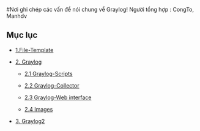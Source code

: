 #Nơi ghi chép các vấn đề nói chung về  Graylog!
Người tổng hợp : CongTo, Manhdv

## Mục lục 
 -  [1.File-Template ](https://github.com/hocchudong/ghichep-graylog/tree/master/file-template)
  
 -  [2. Graylog](https://github.com/hocchudong/ghichep-graylog/tree/master/graylog)
  
    - [2.1 Graylog-Scripts](https://github.com/hocchudong/ghichep-graylog/tree/master/graylog/graylog-scripts)
    
    - [2.2 Graylog-Collector](https://github.com/hocchudong/ghichep-graylog/tree/master/graylog/graylog-collector)
    
    - [2.3 Graylog-Web interface](https://github.com/hocchudong/ghichep-graylog/tree/master/graylog/graylog-web%20interface)
   
    - [2.4 Images](https://github.com/hocchudong/ghichep-graylog/tree/master/graylog/images)
    
 -  [3. Graylog2](https://github.com/hocchudong/ghichep-graylog/tree/master/graylog2)
  

